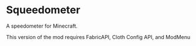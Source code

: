 # Squeedometer

A speedometer for Minecraft.

This version of the mod requires FabricAPI, Cloth Config API, and ModMenu